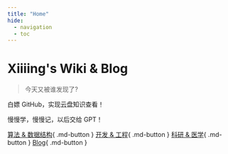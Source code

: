 ```yaml
---
title: "Home"
hide:
  - navigation
  - toc
---
```


# Xiiiing's Wiki & Blog

> 今天又被谁发现了?

白嫖 GitHub，实现云盘知识查看！

慢慢学，慢慢记，以后交给 GPT！

[算法 & 数据结构](https://xiiiing.github.io/Algorithm/){ .md-button }
[开发 & 工程](https://xiiiing.github.io/Development/){ .md-button }
[科研 & 医学](https://xiiiing.github.io/Research/){ .md-button }
[Blog](https://xiiiing.github.io/blog){ .md-button }

<style>
  /* 容器样式：全屏宽度，高度可根据需要调整 */
  .maps-container {
    width: 100%;
    height: 600px;   /* 你可以根据布局需求修改这个高度 */
    margin: 1em 0;
  }
</style>

<!-- 这是用于“钻取”交互的全国地图容器 -->
<div class="maps-container" data-echarts-map="china"></div>

